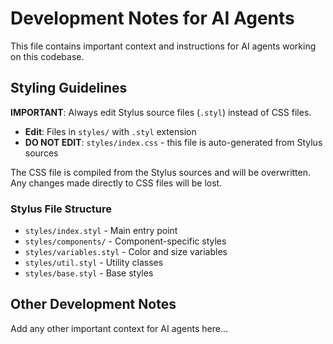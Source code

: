 # Development Notes for AI Agents

This file contains important context and instructions for AI agents working on this codebase.

## Styling Guidelines

**IMPORTANT**: Always edit Stylus source files (`.styl`) instead of CSS files.

- **Edit**: Files in `styles/` with `.styl` extension
- **DO NOT EDIT**: `styles/index.css` - this file is auto-generated from Stylus sources

The CSS file is compiled from the Stylus sources and will be overwritten. Any changes made directly to CSS files will be lost.

### Stylus File Structure
- `styles/index.styl` - Main entry point
- `styles/components/` - Component-specific styles
- `styles/variables.styl` - Color and size variables
- `styles/util.styl` - Utility classes
- `styles/base.styl` - Base styles

## Other Development Notes

Add any other important context for AI agents here...